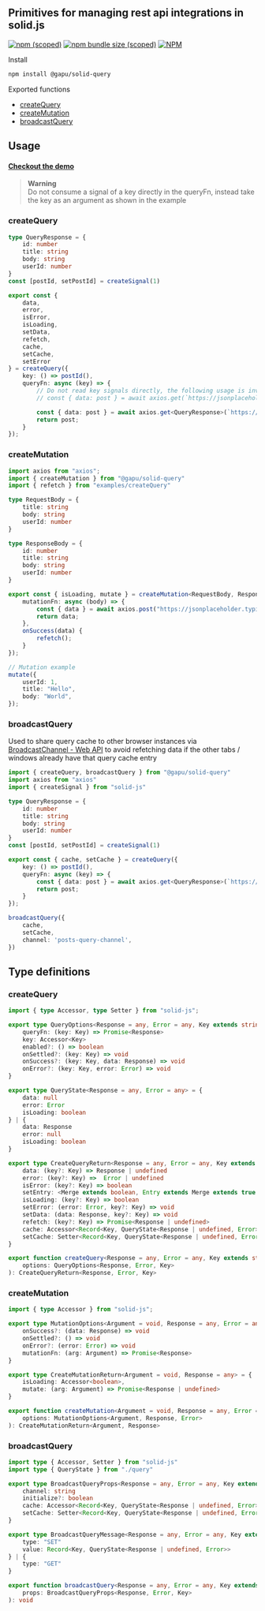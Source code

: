 ## Primitives for managing rest api integrations in solid.js
[![npm (scoped)](https://img.shields.io/npm/v/%40gapu/solid-query)](https://www.npmjs.com/package/@gapu/solid-query)
[![npm bundle size (scoped)](https://img.shields.io/bundlephobia/minzip/%40gapu/solid-query)](https://bundlephobia.com/package/@gapu/solid-query)
[![NPM](https://img.shields.io/npm/l/%40gapu%2Fsolid-query)](https://www.npmjs.com/package/@gapu/solid-query)

Install
```bash
npm install @gapu/solid-query
```

Exported functions
- [createQuery](#createquery)
- [createMutation](#createmutation)
- [broadcastQuery](#broadcastquery)


## Usage
#### [Checkout the demo](https://stackblitz.com/edit/gapu-solid-query?file=src%2FApp.tsx)

> **Warning**  
> Do not consume a signal of a key directly in the queryFn, instead take the key as an argument as shown in the example

### createQuery
```ts
type QueryResponse = {
    id: number
    title: string
    body: string
    userId: number
}
const [postId, setPostId] = createSignal(1)

export const { 
    data,
    error,
    isError,
    isLoading,
    setData,
    refetch,
    cache,
    setCache,
    setError
} = createQuery({
    key: () => postId(),
    queryFn: async (key) => {
        // Do not read key signals directly, the following usage is invalid:
        // const { data: post } = await axios.get(`https://jsonplaceholder.typicode.com/posts/${postId()}`);

        const { data: post } = await axios.get<QueryResponse>(`https://jsonplaceholder.typicode.com/posts/${key}`);
        return post;
    }
});
```

### createMutation
```ts
import axios from "axios";
import { createMutation } from "@gapu/solid-query"
import { refetch } from "examples/createQuery"

type RequestBody = {
    title: string
    body: string
    userId: number
}

type ResponseBody = {
    id: number
    title: string
    body: string
    userId: number
}

export const { isLoading, mutate } = createMutation<RequestBody, ResponseBody>({
    mutationFn: async (body) => {
        const { data } = await axios.post("https://jsonplaceholder.typicode.com/posts", body);
        return data;
    },
    onSuccess(data) {
        refetch();
    }
});

// Mutation example
mutate({
    userId: 1,
    title: "Hello",
    body: "World",
});
```

### broadcastQuery
Used to share query cache to other browser instances via [BroadcastChannel - Web API](https://developer.mozilla.org/en-US/docs/Web/API/BroadcastChannel) to avoid refetching data if the other tabs / windows already have that query cache entry
```ts
import { createQuery, broadcastQuery } from "@gapu/solid-query"
import axios from "axios"
import { createSignal } from "solid-js"

type QueryResponse = {
    id: number
    title: string
    body: string
    userId: number
}
const [postId, setPostId] = createSignal(1)

export const { cache, setCache } = createQuery({
    key: () => postId(),
    queryFn: async (key) => {
        const { data: post } = await axios.get<QueryResponse>(`https://jsonplaceholder.typicode.com/posts/${key}`);
        return post;
    }
});

broadcastQuery({
    cache,
    setCache,
    channel: 'posts-query-channel',
})
```

## Type definitions

### createQuery
```ts
import { type Accessor, type Setter } from "solid-js";

export type QueryOptions<Response = any, Error = any, Key extends string | number = string | number> = {
    queryFn: (key: Key) => Promise<Response>
    key: Accessor<Key>
    enabled?: () => boolean
    onSettled?: (key: Key) => void
    onSuccess?: (key: Key, data: Response) => void
    onError?: (key: Key, error: Error) => void
}

export type QueryState<Response = any, Error = any> = {
    data: null
    error: Error
    isLoading: boolean
} | {
    data: Response
    error: null
    isLoading: boolean
}

export type CreateQueryReturn<Response = any, Error = any, Key extends string | number = string | number> = {
    data: (key?: Key) => Response | undefined
    error: (key?: Key) =>  Error | undefined
    isError: (key?: Key) => boolean
    setEntry: <Merge extends boolean, Entry extends Merge extends true ? Partial<QueryState<Response, Error>> : QueryState<Response, Error>>(key: Key, entry: Entry, merge?: Merge) => void
    isLoading: (key?: Key) => boolean
    setError: (error: Error, key?: Key) => void
    setData: (data: Response, key?: Key) => void
    refetch: (key?: Key) => Promise<Response | undefined>
    cache: Accessor<Record<Key, QueryState<Response | undefined, Error>>>
    setCache: Setter<Record<Key, QueryState<Response | undefined, Error>>>
}

export function createQuery<Response = any, Error = any, Key extends string | number = string | number>(
    options: QueryOptions<Response, Error, Key>
): CreateQueryReturn<Response, Error, Key>
```

### createMutation
```ts
import { type Accessor } from "solid-js";

export type MutationOptions<Argument = void, Response = any, Error = any> = {
    onSuccess?: (data: Response) => void
    onSettled?: () => void
    onError?: (error: Error) => void
    mutationFn: (arg: Argument) => Promise<Response>
}

export type CreateMutationReturn<Argument = void, Response = any> = {
    isLoading: Accessor<boolean>,
    mutate: (arg: Argument) => Promise<Response | undefined>
}

export function createMutation<Argument = void, Response = any, Error = any>(
    options: MutationOptions<Argument, Response, Error>
): CreateMutationReturn<Argument, Response>
```

### broadcastQuery
```ts
import type { Accessor, Setter } from "solid-js"
import type { QueryState } from "./query"

export type BroadcastQueryProps<Response = any, Error = any, Key extends string | number = string | number> = {
    channel: string
    initialize?: boolean
    cache: Accessor<Record<Key, QueryState<Response | undefined, Error>>>
    setCache: Setter<Record<Key, QueryState<Response | undefined, Error>>>
}

export type BroadcastQueryMessage<Response = any, Error = any, Key extends string | number = string | number> = {
    type: "SET"
    value: Record<Key, QueryState<Response | undefined, Error>>
} | {
    type: "GET"
}

export function broadcastQuery<Response = any, Error = any, Key extends string | number = string | number>(
    props: BroadcastQueryProps<Response, Error, Key>
): void 
```
